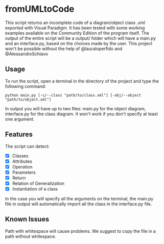 # fromUMLtoCode

This script returns an incomplete code of a diagram/object class _.xml_ exported with Visual Paradigm. It has been tested with some working examples available on the Community Edition of the program itself. The output of the entire script will be a output/ folder which will have a main.py and an interface.py, based on the choices made by the user.
This project won't be possible without the help of @lauraloperfido and @AlessandroSchiavo


## Usage

To run the script, open a terminal in the directory of the project and type the following command:

``` python main.py [-c/--class "path/to/class.xml"] [-obj/--object "path/to/object.xml"] ```

In output you will have up to two files: main.py for the object diagram, interface.py for the class diagram. It won't work if you don't specify at least one argument.

## Features

The script can detect:
- [x] Classes
- [x] Attributes
- [x] Operation
- [x] Parameters
- [x] Return
- [x] Relation of Generalization
- [x] Instantiation of a class

In the case you will specify all the arguments on the terminal, the main.py file in output will automatically import all the class in the interface.py file.

## Known Issues

Path with whitespace will cause problems. We suggest to copy the file in a path without whitespace.
